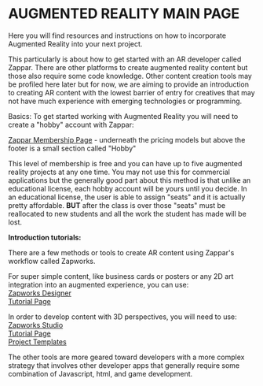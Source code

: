 # AUGMENTED REALITY MAIN PAGE

Here you will find resources and instructions on how to incorporate Augmented Reality into your next project. 

This particularly is about how to get started with an AR developer called Zappar. There are other platforms to create augmented reality content but those also require some code knowledge. Other content creation tools may be profiled here later but for now, we are aiming to provide an introduction to creating AR content with the lowest barrier of entry for creatives that may not have much experience with emerging technologies or programming.

Basics:
To get started working with Augmented Reality you will need to create a "hobby" account with Zappar:

[Zappar Membership Page](https://zap.works/pricing/) - underneath the pricing models but above the footer is a small section called "Hobby"

This level of membership is free and you can have up to five augmented reality projects at any one time. You may not use this for commercial applications but the generally good part about this method is that unlike an educational license, each hobby account will be yours until you decide. In an educational license, the user is able to assign "seats" and it is actually pretty affordable. **BUT** after the class is over those "seats" must be reallocated to new students and all the work the student has made will be lost. 

**Introduction tutorials:**

There are a few methods or tools to create AR content using Zappar's workflow called Zapworks. 

For super simple content, like business cards or posters or any 2D art integration into an augmented experience, you can use:\
[Zapworks Designer](https://docs.zap.works/designer/getting-started/)\
[Tutorial Page](https://docs.zap.works/designer/tutorials/)

In order to develop content with 3D perspectives, you will need to use:\
[Zapworks Studio](https://docs.zap.works/studio/getting-started/)\
[Tutorial Page](https://docs.zap.works/studio/tutorials/)\
[Project Templates](https://docs.zap.works/studio/project-templates/)

The other tools are more geared toward developers with a more complex strategy that involves other developer apps that generally require some combination of Javascript, html, and game development.

